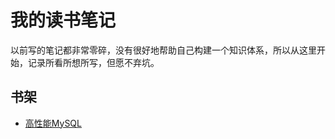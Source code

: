 # 我的读书笔记

以前写的笔记都非常零碎，没有很好地帮助自己构建一个知识体系，所以从这里开始，记录所看所想所写，但愿不弃坑。

## 书架

* [高性能MySQL](https://github.com/pjyong/note/blob/master/high_performance_mysql)
